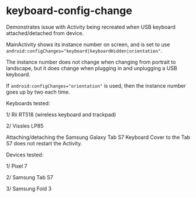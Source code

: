 # keyboard-config-change

Demonstrates issue with Activity being recreated when USB keyboard attached/detached from device.

MainActivity shows its instance number on screen, and is set to use `android:configChanges="keyboard|keyboardHidden|orientation"`. 

The instance number does not change when changing from portrait to landscape, but it does change when plugging in and unplugging a USB keyboard.

If `android:configChanges="orientation"` is used, then the instance number goes up by two each time.

Keyboards tested:

1/ Rii RT518 (wireless keyboard and trackpad)

2/ Vissles LP85

Attaching/detaching the Samsung Galaxy Tab S7 Keyboard Cover to the Tab S7 does not restart the Activity.

Devices tested:

1/ Pixel 7

2/ Samsung Tab S7

3/ Samsung Fold 3
